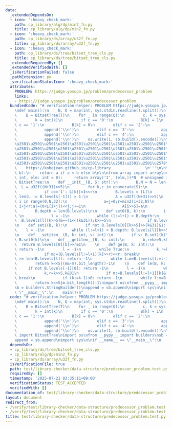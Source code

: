 ```yaml
---
data:
  _extendedDependsOn:
  - icon: ':heavy_check_mark:'
    path: cp_library/alg/dp/min2_fn.py
    title: cp_library/alg/dp/min2_fn.py
  - icon: ':heavy_check_mark:'
    path: cp_library/ds/array/u32f_fn.py
    title: cp_library/ds/array/u32f_fn.py
  - icon: ':heavy_check_mark:'
    path: cp_library/ds/tree/bitset_tree_cls.py
    title: cp_library/ds/tree/bitset_tree_cls.py
  _extendedRequiredBy: []
  _extendedVerifiedWith: []
  _isVerificationFailed: false
  _pathExtension: py
  _verificationStatusIcon: ':heavy_check_mark:'
  attributes:
    PROBLEM: https://judge.yosupo.jp/problem/predecessor_problem
    links:
    - https://judge.yosupo.jp/problem/predecessor_problem
  bundledCode: "# verification-helper: PROBLEM https://judge.yosupo.jp/problem/predecessor_problem\n\
    \ndef main():\n    N, Q = map(int, sys.stdin.readline().split())\n    T = sys.stdin.readline()\n\
    \    B = BitsetTree(T)\n    for _ in range(Q):\n        c, k = sys.stdin.readline().split()\n\
    \        k = int(k)\n        if c == '0':\n            B[k] = 1\n        elif\
    \ c == '1':\n            B[k] = 0\n        elif c == '2':\n            append(str(B[k]))\n\
    \            append('\\n')\n        elif c == '3':\n            append(str(B.ge(k)))\n\
    \            append('\\n')\n        elif c == '4':\n            append(str(B.le(k)))\n\
    \            append('\\n')\n    os.write(1, sb.build().encode())\n\n'''\n\u257A\
    \u2501\u2501\u2501\u2501\u2501\u2501\u2501\u2501\u2501\u2501\u2501\u2501\u2501\
    \u2501\u2501\u2501\u2501\u2501\u2501\u2501\u2501\u2501\u2501\u2501\u2501\u2501\
    \u2501\u2501\u2501\u2501\u2501\u2501\u2501\u2501\u2501\u2501\u2501\u2501\u2501\
    \u2501\u2501\u2501\u2501\u2501\u2501\u2501\u2501\u2501\u2501\u2501\u2501\u2501\
    \u2501\u2501\u2501\u2501\u2501\u2501\u2501\u2501\u2501\u2501\u2578\n         \
    \    https://kobejean.github.io/cp-library               \n'''\n\n\ndef min2(a,\
    \ b):\n    return a if a < b else b\n\n\nfrom array import array\ndef u32f(N:\
    \ int, elm: int = 0):     return array('I', (elm,))*N  # unsigned int\n\n\nclass\
    \ BitsetTree:\n    def __init__(B, S: str):\n        B.N = N = len(S)\n      \
    \  L = u32f((N+31)>>5)\n        for k,c in enumerate(S):\n            k,r = k>>5,k&31\n\
    \            if c=='1': L[k]|=1<<r\n        B.levels = [L]\n        while (N :=\
    \ len(L := B.levels[-1])) > 1:\n            A = u32f((N+31)>>5)\n            for\
    \ i in range(0,N,32):\n                a=j=0;r=min2(i+32,N)\n                while\
    \ i+j<r:a|=(0<L[i+j])<<j;j+=1\n                A[i>>5]=a\n            B.levels.append(A)\n\
    \        B.depth = len(B.levels)\n\n    def set0(B, k):\n        if B.levels[0][k>>5]>>(k&31)&1:\
    \ \n            l = -1\n            while (l:=l+1) < B.depth:\n              \
    \  B.levels[l][k>>5]&=~(1<<(k&31));k>>=5\n                if B.levels[l][k]: break\n\
    \n    def set1(B, k):\n        if not B.levels[0][k>>5]>>(k&31)&1: \n        \
    \    l = -1\n            while (l:=l+1) < B.depth: B.levels[l][k>>5]|=1<<(k&31);k>>=5\n\
    \n    def __setitem__(B, k: int, v: int):\n        if v: B.set1(k)\n        else:\
    \ B.set0(k)\n\n    def __getitem__(B, k: int):\n        b,r=k>>5,k&31\n      \
    \  return B.levels[0][b]>>r&1\n    \n    def ge(B, k: int):\n        if not B.levels[-1][0]:\
    \ return -1\n        l = -1\n        while True:\n            k,r=k>>5,k&31\n\
    \            if m:=(B.levels[l:=l+1][k]>>r)<<r: break\n            if (k:=k+1)\
    \ >= len(B.levels[l]): return -1\n        while l:m=B.levels[l:=l-1][k:=k<<5|(m&-m).bit_length()-1]\n\
    \        return k<<5|(m&-m).bit_length()-1\n    \n    def le(B, k: int):\n   \
    \     if not B.levels[-1][0]: return -1\n        l = -1\n        while True:\n\
    \            k,r=k>>5,k&31\n            if m:=B.levels[l:=l+1][k]&((1<<(r+1))-1):\
    \ break\n            if (k:=k-1)<0: return -1\n        while l:m=B.levels[l:=l-1][k:=k<<5|m.bit_length()-1]\n\
    \        return k<<5|m.bit_length()-1\nimport os\nfrom __pypy__ import builders\n\
    sb = builders.StringBuilder()\nappend = sb.append\nimport sys\n\nif __name__ ==\
    \ \"__main__\":\n    main()\n"
  code: "# verification-helper: PROBLEM https://judge.yosupo.jp/problem/predecessor_problem\n\
    \ndef main():\n    N, Q = map(int, sys.stdin.readline().split())\n    T = sys.stdin.readline()\n\
    \    B = BitsetTree(T)\n    for _ in range(Q):\n        c, k = sys.stdin.readline().split()\n\
    \        k = int(k)\n        if c == '0':\n            B[k] = 1\n        elif\
    \ c == '1':\n            B[k] = 0\n        elif c == '2':\n            append(str(B[k]))\n\
    \            append('\\n')\n        elif c == '3':\n            append(str(B.ge(k)))\n\
    \            append('\\n')\n        elif c == '4':\n            append(str(B.le(k)))\n\
    \            append('\\n')\n    os.write(1, sb.build().encode())\n\nfrom cp_library.ds.tree.bitset_tree_cls\
    \ import BitsetTree\nimport os\nfrom __pypy__ import builders\nsb = builders.StringBuilder()\n\
    append = sb.append\nimport sys\n\nif __name__ == \"__main__\":\n    main()"
  dependsOn:
  - cp_library/ds/tree/bitset_tree_cls.py
  - cp_library/alg/dp/min2_fn.py
  - cp_library/ds/array/u32f_fn.py
  isVerificationFile: true
  path: test/library-checker/data-structure/predecessor_problem.test.py
  requiredBy: []
  timestamp: '2025-07-21 03:35:11+09:00'
  verificationStatus: TEST_ACCEPTED
  verifiedWith: []
documentation_of: test/library-checker/data-structure/predecessor_problem.test.py
layout: document
redirect_from:
- /verify/test/library-checker/data-structure/predecessor_problem.test.py
- /verify/test/library-checker/data-structure/predecessor_problem.test.py.html
title: test/library-checker/data-structure/predecessor_problem.test.py
---
```

